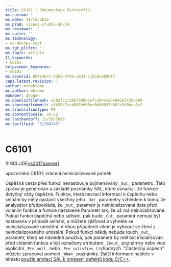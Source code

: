 ```yaml
---
title: C6101 | Dokumentace Microsoftu
ms.custom: ''
ms.date: 11/15/2016
ms.prod: visual-studio-dev14
ms.reviewer: ''
ms.suite: ''
ms.technology:
- vs-devops-test
ms.tgt_pltfrm: ''
ms.topic: article
f1_keywords:
- C6101
helpviewer_keywords:
- C6101
ms.assetid: 8546367c-5de5-479a-a231-c15c0aa89ef1
caps.latest.revision: 7
author: mikeblome
ms.author: mblome
manager: ghogen
ms.openlocfilehash: ec82fcc139543d8b2e7ca94e1eb4943d3435ae04
ms.sourcegitcommit: af428c7ccd007e668ec0dd8697c88fc5d8bca1e2
ms.translationtype: MT
ms.contentlocale: cs-CZ
ms.lasthandoff: 11/16/2018
ms.locfileid: "51768745"
---
```

# <a name="c6101"></a>C6101
[!INCLUDE[vs2017banner](../includes/vs2017banner.md)]

upozornění C6101: vrácení neinicializované paměti  
  
 Úspěšná cesta přes funkci nenastavuje pojmenovaný `_Out_` parametru. Tato zpráva je generován a základě poznámky SAL, které označují, že funkce dotyčný vždy úspěšná. Funkce, která nevrací informací o úspěchu nebo selhání by měly nastavit všechny jeho `_Out_` parametry vzhledem k tomu, že analyzátor předpokládá, že `_Out_` parametr je neinicializovaná data před voláním funkce a funkce nastavené Parametr tak, že už má neinicializované. Pokud funkci úspěchů nebo selhání, pak bude `_Out_` parametr nemusí být nastavena v případě selhání, a můžete zjišťovat a vyhněte se neinicializované umístění. V obou případech cílem je vyhnout se čtení z neinicializovaného umístění. Pokud funkci někdy nebude touch `_Out_` parametr, který se následně používá, pak parametr by měl být inicializován před voláním funkce a být označeny atributem `_Inout_` poznámky nebo více explicitní `_Pre_null_` nebo `_Pre_satisfies_()`vhodných. "Částečný úspěch" můžete zpracovat pomocí `_When_` poznámky. Další informace najdete v tématu [použití anotací SAL k omezení defektů kódu C/C++](../code-quality/using-sal-annotations-to-reduce-c-cpp-code-defects.md).



